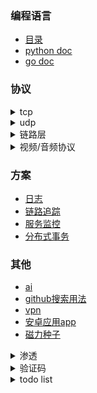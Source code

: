 ### 编程语言
  - [目录](README_gen.md)
  - [python doc](https://github.com/7134g/m_troops/blob/master/py/README.md)
  - [go doc](https://github.com/7134g/m_troops/blob/master/go/README.md)


### 协议
  <details>
  <summary> tcp </summary>
  
  - [tcp](scheme/tcp.md) 
  - [http](scheme/http.md)
  - [websocket](https://github.com/HJava/myBlog/tree/master/WebSocket%20%E5%8D%8F%E8%AE%AE%20RFC%20%E6%96%87%E6%A1%A3)
  - [mqtt](scheme/mqtt.md)
  
  </details>
  
  
  <details>
  <summary> udp </summary>
  
  - [udp](scheme/udp.md)
  - [snmp 网管协议](scheme/snmp.md)
  - [DNS 解析地址](/)
  - [DHCP 分配ip地址](/)
  
  </details>

  <details>
  <summary> 链路层 </summary>

  - [tun/tap](scheme/tun.md)

  </details>

  <details>
  <summary> 视频/音频协议 </summary>
  
  - [sctp](scheme/sctp.md)
  - [WebRTC 视频流](https://github.com/pion/webrtc)
  - [http_flv](/)
  - [m3u8](scheme/m3u8.md)

  </details>

### 方案
- [日志](design/日志系统.md)
- [链路追踪](design/链路追踪.md)
- [服务监控](design/服务监控.md)
- [分布式事务](design/分布式事务.md)

### 其他

- [ai](doc/ai.md)
- [github搜索用法](doc/github.txt)
- [vpn](software/vpn.md)
- [安卓应用app](software/应用.md)
- [磁力种子](software/磁力种子.md)

<details>
<summary> 渗透 </summary>

- [漏洞测试站点](doc/leak/leak_test.md)
- [sql注入](doc/leak/sql.md)
- [脱壳](doc/leak/脱壳.txt)
- [chrome](doc/leak/chrome.md)
- [渗透依赖库](doc/leak/库.md)

</details>

 

<details>
<summary>验证码</summary>

- [ai识别验证码（带带弟弟）](https://github.com/sml2h3/ddddocr)
- [pdf文字识别](https://github.com/breezedeus/CnOCR)
- [路牌文字识别](https://github.com/JaidedAI/EasyOCR)

</details>



<details>
<summary>todo list</summary>

- 树莓派
  - [墨水屏电影](https://shumeipai.nxez.com/2020/10/13/how-to-build-a-very-slow-movie-player-in-2020.html)
- [存储相关的开源项目](https://github.com/gostor/awesome-go-storage/blob/master/README.md)
- [Telegram使用的协议](https://github.com/9seconds/mtg)
- [go-zero-looklook](https://github.com/Mikaelemmmm/go-zero-looklook)
  
</details>

<!--
**7134g/7134g** is a ✨ _special_ ✨ repository because its `README.md` (this file) appears on your GitHub profile.

Here are some ideas to get you started:

- 🔭 I’m currently working on ...
- 🌱 I’m currently learning ...
- 👯 I’m looking to collaborate on ...
- 🤔 I’m looking for help with ...
- 💬 Ask me about ...
- 📫 How to reach me: ...
- 😄 Pronouns: ...
- ⚡ Fun fact: ...
-->
